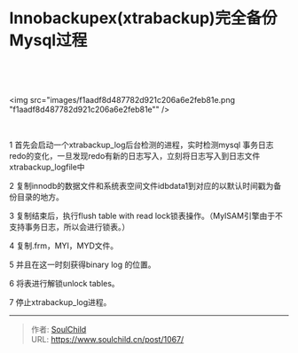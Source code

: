 # Innobackupex(xtrabackup)完全备份Mysql过程

<!--more-->
&nbsp;

&nbsp;

<img src="images/f1aadf8d487782d921c206a6e2feb81e.png "f1aadf8d487782d921c206a6e2feb81e"" />

&nbsp;

1 首先会启动一个xtrabackup_log后台检测的进程，实时检测mysql 事务日志redo的变化，一旦发现redo有新的日志写入，立刻将日志写入到日志文件xtrabackup_logfile中

2 复制innodb的数据文件和系统表空间文件idbdata1到对应的以默认时间戳为备份目录的地方。

3 复制结束后，执行flush table with read lock锁表操作。（MyISAM引擎由于不支持事务日志，所以会进行锁表。）

4 复制.frm，MYI，MYD文件。

5 并且在这一时刻获得binary log 的位置。

6 将表进行解锁unlock tables。

7 停止xtrabackup_log进程。


---

> 作者: [SoulChild](https://www.soulchild.cn)  
> URL: https://www.soulchild.cn/post/1067/  

